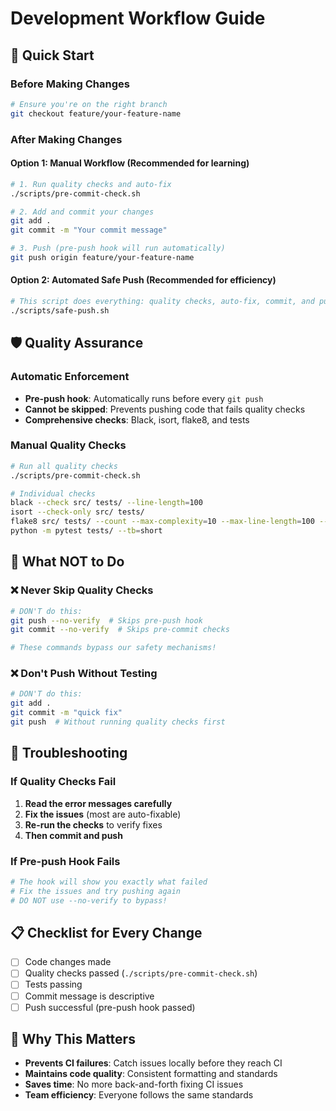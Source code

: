 # Development Workflow Guide

## 🚀 Quick Start

### Before Making Changes
```bash
# Ensure you're on the right branch
git checkout feature/your-feature-name
```

### After Making Changes

#### Option 1: Manual Workflow (Recommended for learning)
```bash
# 1. Run quality checks and auto-fix
./scripts/pre-commit-check.sh

# 2. Add and commit your changes
git add .
git commit -m "Your commit message"

# 3. Push (pre-push hook will run automatically)
git push origin feature/your-feature-name
```

#### Option 2: Automated Safe Push (Recommended for efficiency)
```bash
# This script does everything: quality checks, auto-fix, commit, and push
./scripts/safe-push.sh
```

## 🛡️ Quality Assurance

### Automatic Enforcement
- **Pre-push hook**: Automatically runs before every `git push`
- **Cannot be skipped**: Prevents pushing code that fails quality checks
- **Comprehensive checks**: Black, isort, flake8, and tests

### Manual Quality Checks
```bash
# Run all quality checks
./scripts/pre-commit-check.sh

# Individual checks
black --check src/ tests/ --line-length=100
isort --check-only src/ tests/
flake8 src/ tests/ --count --max-complexity=10 --max-line-length=100 --statistics --extend-ignore=E501,E402,W503,F403,F405,E722,E203
python -m pytest tests/ --tb=short
```

## 🚫 What NOT to Do

### ❌ Never Skip Quality Checks
```bash
# DON'T do this:
git push --no-verify  # Skips pre-push hook
git commit --no-verify  # Skips pre-commit checks

# These commands bypass our safety mechanisms!
```

### ❌ Don't Push Without Testing
```bash
# DON'T do this:
git add .
git commit -m "quick fix"
git push  # Without running quality checks first
```

## 🔧 Troubleshooting

### If Quality Checks Fail
1. **Read the error messages carefully**
2. **Fix the issues** (most are auto-fixable)
3. **Re-run the checks** to verify fixes
4. **Then commit and push**

### If Pre-push Hook Fails
```bash
# The hook will show you exactly what failed
# Fix the issues and try pushing again
# DO NOT use --no-verify to bypass!
```

## 📋 Checklist for Every Change

- [ ] Code changes made
- [ ] Quality checks passed (`./scripts/pre-commit-check.sh`)
- [ ] Tests passing
- [ ] Commit message is descriptive
- [ ] Push successful (pre-push hook passed)

## 🎯 Why This Matters

- **Prevents CI failures**: Catch issues locally before they reach CI
- **Maintains code quality**: Consistent formatting and standards
- **Saves time**: No more back-and-forth fixing CI issues
- **Team efficiency**: Everyone follows the same standards 